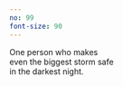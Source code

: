 ```yaml
---
no: 99
font-size: 90
---
```


One person who makes  
even the biggest storm safe  
in the darkest night.
